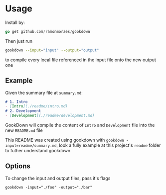 # Usage
Install by:
```go
go get github.com/ramonmoraes/gookdown
```

Then just run 
```sh
gookdown --input="input" --output="output"
```
to compile every local file referenced in the input file onto the new output one

## Example

Given the summary file at `summary.md`:
```md
# 1. Intro
- [Intro](./readme/intro.md)
# 2. Development
- [Development](./readme/development.md)
```
GookDown will compile the content of `Intro` and `Development` file into the new `README.md` file

This README was created using gookdown with `gookdown -input=readme/summary.md`, look a fully example at this project's `readme` folder to futher understand gookdown 

## Options

To change the input and output files, pass it's flags
```
gookdown -input="./foo" -output="./bar"
```